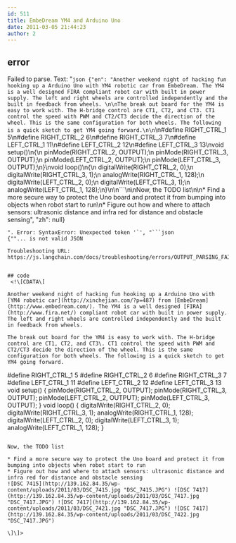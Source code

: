 ```yaml
---
id: 511
title: EmbeDream YM4 and Arduino Uno
date: 2011-03-05 21:44:23
author: 2
---
```

## error
Failed to parse. Text: "```json
{"en": "Another weekend night of hacking fun hooking up a Arduino Uno with YM4 robotic car from EmbeDream. The YM4 is a well designed FIRA compliant robot car with built in power supply. The left and right wheels are controlled independently and the built in feedback from wheels. \n\nThe break out board for the YM4 is easy to work with. The H-bridge control are CT1, CT2, and CT3. CT1 control the speed with PWM and CT2/CT3 decide the direction of the wheel. This is the same configuration for both wheels. The following is a quick sketch to get YM4 going forward.\n\n```\n#define RIGHT_CTRL_1 5\n#define RIGHT_CTRL_2 6\n#define RIGHT_CTRL_3 7\n#define LEFT_CTRL_1 11\n#define LEFT_CTRL_2 12\n#define LEFT_CTRL_3 13\nvoid setup()\n{\n pinMode(RIGHT_CTRL_2, OUTPUT);\n pinMode(RIGHT_CTRL_3, OUTPUT);\n pinMode(LEFT_CTRL_2, OUTPUT);\n pinMode(LEFT_CTRL_3, OUTPUT);\n}\nvoid loop()\n{\n  digitalWrite(RIGHT_CTRL_2, 0);\n  digitalWrite(RIGHT_CTRL_3, 1);\n  analogWrite(RIGHT_CTRL_1, 128);\n  digitalWrite(LEFT_CTRL_2, 0);\n  digitalWrite(LEFT_CTRL_3, 1);\n  analogWrite(LEFT_CTRL_1, 128);\n}\n\n```\n\nNow, the TODO list\n\n* Find a more secure way to protect the Uno board and protect it from bumping into objects when robot start to run\n* Figure out how and where to attach sensors: ultrasonic distance and infra red for distance and obstacle sensing", "zh": null}
```
". Error: SyntaxError: Unexpected token '`', "```json
{""... is not valid JSON

Troubleshooting URL: https://js.langchain.com/docs/troubleshooting/errors/OUTPUT_PARSING_FAILURE/


## code
 <!\[CDATA\[ 

Another weekend night of hacking fun hooking up a Arduino Uno with [YM4 robotic car](http://xinchejian.com/?p=487) from [EmbeDream](http://www.embedream.com/). The YM4 is a well designed [FIRA](http://www.fira.net/) compliant robot car with built in power supply. The left and right wheels are controlled independently and the built in feedback from wheels. 

The break out board for the YM4 is easy to work with. The H-bridge control are CT1, CT2, and CT3\. CT1 control the speed with PWM and CT2/CT3 decide the direction of the wheel. This is the same configuration for both wheels. The following is a quick sketch to get YM4 going forward.

```

#define RIGHT_CTRL_1 5
#define RIGHT_CTRL_2 6
#define RIGHT_CTRL_3 7
#define LEFT_CTRL_1 11
#define LEFT_CTRL_2 12
#define LEFT_CTRL_3 13
void setup()
{
 pinMode(RIGHT_CTRL_2, OUTPUT);
 pinMode(RIGHT_CTRL_3, OUTPUT);
 pinMode(LEFT_CTRL_2, OUTPUT);
 pinMode(LEFT_CTRL_3, OUTPUT);
}
void loop()
{
  digitalWrite(RIGHT_CTRL_2, 0);
  digitalWrite(RIGHT_CTRL_3, 1);
  analogWrite(RIGHT_CTRL_1, 128);
  digitalWrite(LEFT_CTRL_2, 0);
  digitalWrite(LEFT_CTRL_3, 1);
  analogWrite(LEFT_CTRL_1, 128);
}

```

Now, the TODO list

* Find a more secure way to protect the Uno board and protect it from bumping into objects when robot start to run
* Figure out how and where to attach sensors: ultrasonic distance and infra red for distance and obstacle sensing
![DSC 7415](http://139.162.84.35/wp-content/uploads/2011/03/DSC_7415.jpg "DSC_7415.JPG") ![DSC 7417](http://139.162.84.35/wp-content/uploads/2011/03/DSC_7417.jpg "DSC_7417.JPG") ![DSC 7417](http://139.162.84.35/wp-content/uploads/2011/03/DSC_7421.jpg "DSC_7417.JPG") ![DSC 7417](http://139.162.84.35/wp-content/uploads/2011/03/DSC_7422.jpg "DSC_7417.JPG") 

\]\]> 
